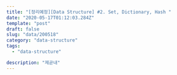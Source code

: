 ```yaml
---
title: "[정리예정][Data Structure] #2. Set, Dictionary, Hash "
date: "2020-05-17T01:12:03.284Z"
template: "post"
draft: false
slug: "data/200518"
category: "data-structure"
tags:
  - "data-structure"

description: "제곧내"
---
```

